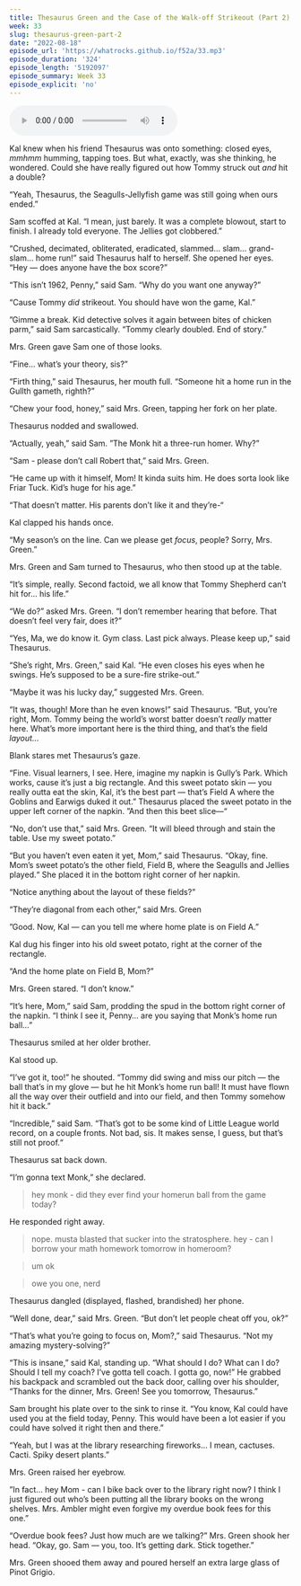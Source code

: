 ```yaml
---
title: Thesaurus Green and the Case of the Walk-off Strikeout (Part 2)
week: 33
slug: thesaurus-green-part-2
date: "2022-08-18"
episode_url: 'https://whatrocks.github.io/f52a/33.mp3'
episode_duration: '324'
episode_length: '5192097'
episode_summary: Week 33
episode_explicit: 'no'
---
```


<audio controls="controls">
  <source type="audio/mp3" src="https://whatrocks.github.io/f52a/33.mp3"></source>
</audio>

Kal knew when his friend Thesaurus was onto something: closed eyes, *mmhmm* humming, tapping toes. But what, exactly, was she thinking, he wondered. Could she have really figured out how Tommy struck out *and* hit a double? 

“Yeah, Thesaurus, the Seagulls-Jellyfish game was still going when ours ended.”

Sam scoffed at Kal. “I mean, just barely. It was a complete blowout, start to finish. I already told everyone. The Jellies got clobbered.”

“Crushed, decimated, obliterated, eradicated, slammed… slam… grand-slam… home run!” said Thesaurus half to herself. She opened her eyes. “Hey — does anyone have the box score?”

“This isn’t 1962, Penny,” said Sam. “Why do you want one anyway?”

“Cause Tommy *did* strikeout. You should have won the game, Kal.”

”Gimme a break. Kid detective solves it again between bites of chicken parm,” said Sam sarcastically. “Tommy clearly doubled. End of story.”

Mrs. Green gave Sam one of those looks.

“Fine… what’s your theory, sis?”

“Firth thing,” said Thesaurus, her mouth full. “Someone hit a home run in the Gullth gameth, righth?”

“Chew your food, honey,” said Mrs. Green, tapping her fork on her plate. 

Thesaurus nodded and swallowed.

“Actually, yeah,” said Sam. ”The Monk hit a three-run homer. Why?”

“Sam - please don’t call Robert that,” said Mrs. Green.

“He came up with it himself, Mom! It kinda suits him. He does sorta look like Friar Tuck. Kid’s huge for his age.”

“That doesn’t matter. His parents don’t like it and they’re-“

Kal clapped his hands once.

“My season’s on the line. Can we please get *focus*, people? Sorry, Mrs. Green.”

Mrs. Green and Sam turned to Thesaurus, who then stood up at the table.

“It’s simple, really. Second factoid, we all know that Tommy Shepherd can’t hit for… his life.”

“We do?” asked Mrs. Green. “I don’t remember hearing that before. That doesn’t feel very fair, does it?”

“Yes, Ma, we do know it. Gym class. Last pick always. Please keep up,” said Thesaurus.

“She’s right, Mrs. Green,” said Kal. “He even closes his eyes when he swings. He’s supposed to be a sure-fire strike-out.”

“Maybe it was his lucky day,” suggested Mrs. Green. 

“It was, though! More than he even knows!” said Thesaurus. “But, you’re right, Mom. Tommy being the world’s worst batter doesn’t *really* matter here. What’s more important here is the third thing, and that’s the field *layout…*

Blank stares met Thesaurus’s gaze.

“Fine. Visual learners, I see. Here, imagine my napkin is Gully’s Park. Which works, cause it’s just a big rectangle. And this sweet potato skin — you really outta eat the skin, Kal, it’s the best part — that’s Field A where the Goblins and Earwigs duked it out.” Thesaurus placed the sweet potato in the upper left corner of the napkin. ”And then this beet slice—“

“No, don’t use that,” said Mrs. Green. “It will bleed through and stain the table. Use my sweet potato.”

“But you haven’t even eaten it yet, Mom,” said Thesaurus. “Okay, fine. Mom’s sweet potato’s the other field, Field B, where the Seagulls and Jellies played.“ She placed it in the bottom right corner of her napkin. 

“Notice anything about the layout of these fields?”

“They’re diagonal from each other,” said Mrs. Green

”Good. Now, Kal — can you tell me where home plate is on Field A.”

Kal dug his finger into his old sweet potato, right at the corner of the rectangle.

“And the home plate on Field B, Mom?”

Mrs. Green stared. “I don’t know.”

“It’s here, Mom,” said Sam, prodding the spud in the bottom right corner of the napkin. “I think I see it, Penny… are you saying that Monk’s home run ball…”

Thesaurus smiled at her older brother.

Kal stood up.

“I’ve got it, too!” he shouted. “Tommy did swing and miss our pitch — the ball that’s in my glove — but he hit Monk’s home run ball! It must have flown all the way over their outfield and into our field, and then Tommy somehow hit it back.”

“Incredible,” said Sam. “That’s got to be some kind of Little League world record, on a couple fronts. Not bad, sis. It makes sense, I guess, but that’s still not proof.“

Thesaurus sat back down.

“I’m gonna text Monk,” she declared.

> hey monk - did they ever find your homerun ball from the game today?

He responded right away.

> nope. musta blasted that sucker into the stratosphere. hey - can I borrow your math homework tomorrow in homeroom? 

 > um ok

> owe you one, nerd

Thesaurus dangled (displayed, flashed, brandished) her phone.

“Well done, dear,” said Mrs. Green. “But don’t let people cheat off you, ok?”

“That’s what you’re going to focus on, Mom?,” said Thesaurus. “Not my amazing mystery-solving?”

“This is insane,” said Kal, standing up. “What should I do? What can I do? Should I tell my coach? I’ve gotta tell coach. I gotta go, now!” He grabbed his backpack and scrambled out the back door, calling over his shoulder, “Thanks for the dinner, Mrs. Green! See you tomorrow, Thesaurus.”

Sam brought his plate over to the sink to rinse it. “You know, Kal could have used you at the field today, Penny. This would have been a lot easier if you could have solved it right then and there.”

“Yeah, but I was at the library researching fireworks… I mean, cactuses. Cacti. Spiky desert plants.”

Mrs. Green raised her eyebrow.

”In fact… hey Mom - can I bike back over to the library right now? I think I just figured out who’s been putting all the library books on the wrong shelves. Mrs. Ambler might even forgive my overdue book fees for this one.”

“Overdue book fees? Just how much are we talking?” Mrs. Green shook her head. “Okay, go. Sam — you, too. It’s getting dark. Stick together.” 

Mrs. Green shooed them away and poured herself an extra large glass of Pinot Grigio.

